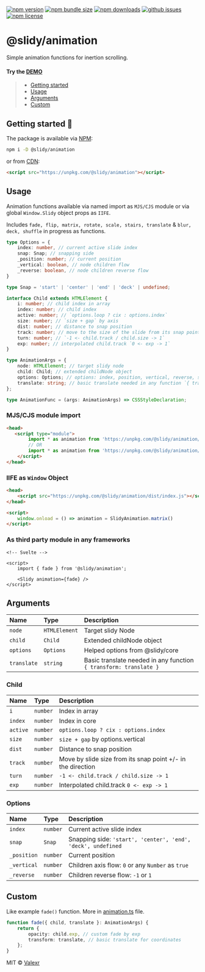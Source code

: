 [![npm version](https://img.shields.io/npm/v/@slidy/animation)](https://www.npmjs.com/package/@slidy/animation)
[![npm bundle size](https://img.shields.io/bundlephobia/minzip/@slidy/animation?label=minzip)](https://bundlephobia.com/package/@slidy/animation)
[![npm downloads](https://img.shields.io/npm/dt/@slidy/animation)](https://www.npmjs.com/package/@slidy/animation)
[![github issues](https://img.shields.io/github/issues/valexr/slidy)](https://github.com/Valexr/slidy/issues)
[![npm license](https://img.shields.io/npm/l/@slidy/animation)](https://www.npmjs.com/package/@slidy/animation)

# @slidy/animation

Simple animation functions for inertion scrolling.

#### Try the [DEMO]

> - [Getting started](#getting-started-)
> - [Usage](#usage)
> - [Arguments](#arguments)
> - [Custom](#custom)


## Getting started 🚀

The package is available via [NPM]:

```sh
npm i -D @slidy/animation
```
or from [CDN]:

```html
<script src="https://unpkg.com/@slidy/animation"></script>
```


## Usage

Animation functions available via named import as `MJS/CJS` module or via global `Window.Slidy` object props as `IIFE`.  

Includes `fade, flip, matrix, rotate, scale, stairs, translate` & `blur, deck, shuffle` in progress as functions. 

```ts
type Options = {
    index: number, // current active slide index
    snap: Snap; // snapping side
    _position: number; // current position
    _vertical: boolean, // node children flow
    _reverse: boolean, // node children reverse flow
}

type Snap = 'start' | 'center' | 'end' | 'deck' | undefined;

interface Child extends HTMLElement {
    i: number; // child index in array
    index: number; // child index
    active: number; // `options.loop ? cix : options.index`
    size: number; // `size + gap` by axis
    dist: number; // distance to snap position
    track: number; // move to the size of the slide from its snap point +/- in the direction
    turn: number; // `-1 <- child.track / child.size -> 1`
    exp: number; // interpolated child.track `0 <- exp -> 1`
}

type AnimationArgs = {
    node: HTMLElement; // target slidy node
    child: Child; // extended childNode object
    options: Options; // options: index, position, vertical, reverse, snap
    translate: string; // basic translate needed in any function `{ transform: translate }`
};

type AnimationFunc = (args: AnimationArgs) => CSSStyleDeclaration;
```

### MJS/CJS module import

```html
<head>
   <script type="module">
        import * as animation from 'https://unpkg.com/@slidy/animation/dist/index.mjs'; // MJS module
        // OR
        import * as animation from 'https://unpkg.com/@slidy/animation/dist/index.cjs'; // CJS module
    </script>
</head>
```

### IIFE as `Window` Object

```html
<head>
    <script src="https://unpkg.com/@slidy/animation/dist/index.js"></script>
</head>

<script>
    window.onload = () => animation = SlidyAnimation.matrix()
</script>
```

### As third party module in any frameworks

```svelte
<!-- Svelte -->

<script>
    import { fade } from '@slidy/animation';

    <Slidy animation={fade} />
</script>
```


## Arguments

| Name        | Type          | Description |
| :---------- | :------------ | :---------- |
| `node`      | `HTMLElement` | Target slidy Node |
| `child`     | `Child`       | Extended childNode object |
| `options`   | `Options`     | Helped options from @slidy/core |
| `translate` | `string`      | Basic translate needed in any function `{ transform: translate }` |

### Child

| Name     | Type     | Description |
| :------- | :------- | :---------- |
| `i`      | `number` | Index in array |
| `index`  | `number` | Index in core |
| `active` | `number` | `options.loop ? cix : options.index` |
| `size`   | `number` | `size + gap` by options.vertical |
| `dist`   | `number` | Distance to snap position |
| `track`  | `number` | Move by slide size from its snap point +/- in the direction |
| `turn`   | `number` | `-1 <- child.track / child.size -> 1` |
| `exp`    | `number` | Interpolated child.track `0 <- exp -> 1` |

### Options

| Name        | Type      | Description |
| :---------- | :-------- | :---------- |
| `index`     | `number`  | Current active slide index |
| `snap`      | `Snap`    | Snapping side: `'start', 'center', 'end', 'deck', undefined` |
| `_position` | `number`  | Current position |
| `_vertical` | `number`  | Children axis flow: `0` or any `Number` as `true` |
| `_reverse`  | `number`  | Children reverse flow: `-1` or `1` |


## Custom

Like example `fade()` function. More in [animation.ts](https://github.com/Valexr/Slidy/blob/master/packages/animation/src/animation.ts) file.

```ts
function fade({ child, translate }: AnimationArgs) {
    return {
        opacity: child.exp, // custom fade by exp
        transform: translate, // basic translate for coordinates
    };
}
```


MIT &copy; [Valexr](https://github.com/Valexr)

[DEMO]: https://slidy-core.surge.sh
[NPM]: https://www.npmjs.com/package/@slidy/animation
[CDN]: https://unpkg.com/@slidy/animation/
[REPL]: https://svelte.dev/repl/e7a3683b13b342dc8ecfc1d9b2b806f6
